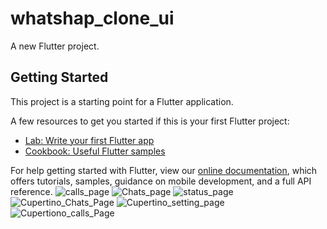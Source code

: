 # whatshap_clone_ui

A new Flutter project.

## Getting Started

This project is a starting point for a Flutter application.

A few resources to get you started if this is your first Flutter project:

- [Lab: Write your first Flutter app](https://flutter.dev/docs/get-started/codelab)
- [Cookbook: Useful Flutter samples](https://flutter.dev/docs/cookbook)

For help getting started with Flutter, view our
[online documentation](https://flutter.dev/docs), which offers tutorials,
samples, guidance on mobile development, and a full API reference.
![calls_page](https://user-images.githubusercontent.com/111674552/210565436-1277021c-7d96-4adf-a2cb-6e9838720040.png)
![Chats_page](https://user-images.githubusercontent.com/111674552/210565459-8f7b2b5c-a46c-471e-a251-7300cbfe742b.png)
![status_page](https://user-images.githubusercontent.com/111674552/210565501-db293e6a-fb5e-4884-ba9d-2106987dec75.png)
![Cupertino_Chats_Page](https://user-images.githubusercontent.com/111674552/210565583-be4793ee-603d-4880-9a59-5e1a97d7932b.png)
![Cupertino_setting_page](https://user-images.githubusercontent.com/111674552/210565593-762a8862-faca-4fe5-a056-364b517923e4.png)
![Cupertiono_calls_Page](https://user-images.githubusercontent.com/111674552/210565602-9b8cff31-157f-4ad9-ba7d-8686f324b939.png)
